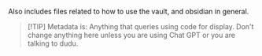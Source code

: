 Also includes files related to how to use the vault, and obsidian in general.

> [!TIP] Metadata is:
> Anything that queries using code for display. Don't change anything here unless you are using Chat GPT or you are talking to dudu.
